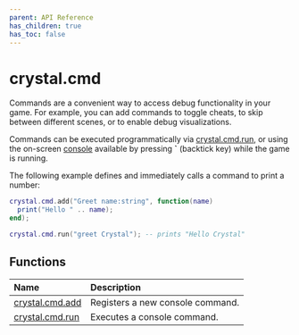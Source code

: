 ```yaml
---
parent: API Reference
has_children: true
has_toc: false
---
```


# crystal.cmd

Commands are a convenient way to access debug functionality in your game. For example, you can add commands to toggle cheats, to skip between different scenes, or to enable debug visualizations.

Commands can be executed programmatically via [crystal.cmd.run](run), or using the on-screen [console](/crystal/tools/console) available by pressing **`** (backtick key) while the game is running.

The following example defines and immediately calls a command to print a number:

```lua
crystal.cmd.add("Greet name:string", function(name)
  print("Hello " .. name);
end);

crystal.cmd.run("greet Crystal"); -- prints "Hello Crystal"
```

## Functions

| Name                   | Description                      |
| :--------------------- | :------------------------------- |
| [crystal.cmd.add](add) | Registers a new console command. |
| [crystal.cmd.run](run) | Executes a console command.      |

